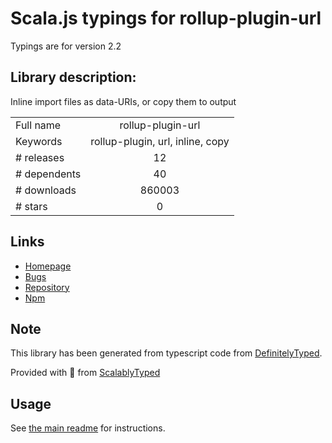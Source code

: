 
# Scala.js typings for rollup-plugin-url

Typings are for version 2.2

## Library description:
Inline import files as data-URIs, or copy them to output

|                    |                 |
| ------------------ | :-------------: |
| Full name          | rollup-plugin-url |
| Keywords           | rollup-plugin, url, inline, copy |
| # releases         | 12 |
| # dependents       | 40 |
| # downloads        | 860003 |
| # stars            | 0 |

## Links
- [Homepage](https://github.com/Swatinem/rollup-plugin-url#readme)
- [Bugs](https://github.com/Swatinem/rollup-plugin-url/issues)
- [Repository](https://github.com/Swatinem/rollup-plugin-url)
- [Npm](https://www.npmjs.com/package/rollup-plugin-url)
    


## Note
This library has been generated from typescript code from [DefinitelyTyped](https://definitelytyped.org).

Provided with :purple_heart: from [ScalablyTyped](https://github.com/oyvindberg/ScalablyTyped)

## Usage
See [the main readme](../../readme.md) for instructions.


